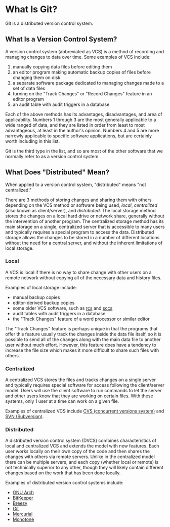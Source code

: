 # What Is Git? #

Git is a distributed version control system.

## What Is a Version Control System? ##

A version control system (abbreviated as VCS) is a method of recording
and managing changes to data over time. Some examples of VCS include:

1. manually copying data files before editing them
2. an editor program making automatic backup copies of files before changing them on disk
3. a separate software package dedicated to managing changes made to a set of data files
4. turning on the "Track Changes" or "Record Changes" feature in an editor program
5. an audit table with audit triggers in a database

Each of the above methods has its advantages, disadvantages, and area
of applicability.  Numbers 1 through 3 are the most generally
applicable to a wide ranged of data, and they are listed in order from
least to most advantageous, at least in the author's opinion.  Numbers
4 and 5 are more narrowly applicable to specific software applications,
but are certainly worth including in this list.

Git is the third type in the list, and so are most of the other
software that we normally refer to as a version control system.

## What Does "Distributed" Mean? ##

When applied to a version control system, "distributed" means "not
centralized."

There are 3 methods of storing changes and sharing them with others
depending on the VCS method or software being used, *local*,
*centralized* (also known as client/server), and *distributed*.  The
local storage method stores the changes on a local hard drive or
network share, generally without the intervention of another program.
The centralized storage method has its main storage on a single,
centralized server that is accessible to many users and typically
requires a special program to access the data.  Distributed storage
allows the changes to be stored in a number of different locations
without the need for a central server, and without the inherent
limitations of local storage.

### Local ###

A VCS is local if there is no way to share change with other users on
a remote network without copying all of the necessary data and history
files.

Examples of local storage include:

* manual backup copies
* editor-derived backup copies
* some older VCS software, such as [rcs](https://www.gnu.org/software/rcs/) and [sccs](https://pubs.opengroup.org/onlinepubs/9699919799/utilities/sccs.html)
* audit tables with audit triggers in a database
* the "Track Changes" feature of a word processor or similar editor

The "Track Changes" feature is perhaps unique in that the programs
that offer this feature usually track the changes inside the data file
itself, so it is possible to send all of the changes along with the
main data file to another user without much effort.  However, this
feature does have a tendency to increase the file size which makes it
more difficult to share such files with others.

### Centralized ###

A centralized VCS stores the files and tracks changes on a single
server and typically requires special software for access following
the client/server model.  Users will use the client software to run
commands to let the server and other users know that they are working
on certain files.  With these systems, only 1 user at a time can work
on a given file.

Examples of centralized VCS include [CVS (concurrent versions system)](https://www.nongnu.org/cvs/)
and [SVN (Subversion)](https://subversion.apache.org/).

### Distributed ###

A distributed version control system (DVCS) combines characteristics
of local and centralized VCS and extends the model with new features.
Each user works locally on their own copy of the code and then shares
the changes with others via remote servers.  Unlike in the centralized
model there can be multiple servers, and each copy (whether local or
remote) is not technically superior to any other, though they will
likely contain different changes based on the work that has been done
locally.

Examples of distributed version control systems include:

* [GNU Arch](https://www.gnu.org/software/gnu-arch/)
* [BitKeeper](http://www.bitkeeper.org/)
* [Breezy](https://www.breezy-vcs.org/)
* [Git](https://git-scm.com/)
* [Mercurial](https://www.mercurial-scm.org/)
* [Monotone](https://www.monotone.ca/)
